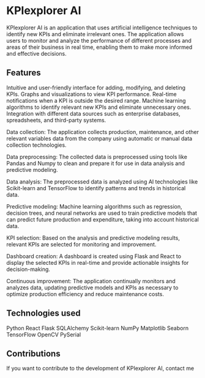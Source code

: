# KPIexplorer AI
KPIexplorer AI is an application that uses artificial intelligence techniques to identify new KPIs and eliminate irrelevant ones. The application allows users to monitor and analyze the performance of different processes and areas of their business in real time, enabling them to make more informed and effective decisions.

## Features

Intuitive and user-friendly interface for adding, modifying, and deleting KPIs.
Graphs and visualizations to view KPI performance.
Real-time notifications when a KPI is outside the desired range.
Machine learning algorithms to identify relevant new KPIs and eliminate unnecessary ones.
Integration with different data sources such as enterprise databases, spreadsheets, and third-party systems.

Data collection: The application collects production, maintenance, and other relevant variables data from the company using automatic or manual data collection technologies.

Data preprocessing: The collected data is preprocessed using tools like Pandas and Numpy to clean and prepare it for use in data analysis and predictive modeling.

Data analysis: The preprocessed data is analyzed using AI technologies like Scikit-learn and TensorFlow to identify patterns and trends in historical data.

Predictive modeling: Machine learning algorithms such as regression, decision trees, and neural networks are used to train predictive models that can predict future production and expenditure, taking into account historical data.

KPI selection: Based on the analysis and predictive modeling results, relevant KPIs are selected for monitoring and improvement.

Dashboard creation: A dashboard is created using Flask and React to display the selected KPIs in real-time and provide actionable insights for decision-making.

Continuous improvement: The application continually monitors and analyzes data, updating predictive models and KPIs as necessary to optimize production efficiency and reduce maintenance costs.

## Technologies used
Python
React
Flask
SQLAlchemy
Scikit-learn
NumPy
Matplotlib
Seaborn
TensorFlow
OpenCV
PySerial

## Contributions
If you want to contribute to the development of KPIexplorer AI, contact me
